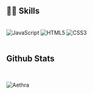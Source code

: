 

</div>

<br />

## 💪🏻 Skills

<br />

<div align="left">
    <img alt="JavaScript" align="center" src="https://img.shields.io/badge/-Javascript-edb200?style=flat-square&logo=javascript&logoColor=white"/>
    <img alt="HTML5" align="center" src="https://img.shields.io/badge/-HTML5-E34F26?style=flat-square&logo=html5&logoColor=white"/>
    <img alt="CSS3" align="center" src="https://img.shields.io/badge/-CSS3-264de4?style=flat-square&logo=css3&logoColor=white"/>
</div>

<br />

## Github Stats

<br />

![Aethra](https://github-readme-stats.vercel.app/api?username=aethra1337&show_icons=true&theme=radical)



